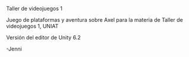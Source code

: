 Taller de videojuegos 1

Juego de plataformas y aventura sobre Axel para la materia de Taller de videojuegos 1, UNIAT

Versión del editor de Unity 6.2

-Jenni
